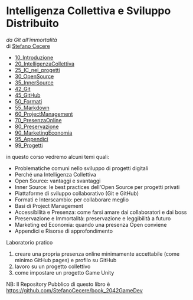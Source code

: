 # Intelligenza Collettiva e Sviluppo Distribuito
*da Git all'immortalità*  
di [Stefano Cecere](https://github.com/StefanoCecere)

- [10_Introduzione](10_Introduzione.md)
- [20_IntelligenzaCollettiva](20_IntelligenzaCollettiva.md)
- [25_IC_nei_progetti](25_IC_nei_progetti.md)
- [30_OpenSource](30_OpenSource.md)
- [35_InnerSource](35_InnerSource.md)
- [42_Git](42_Git.md)
- [45_GitHub](45_GitHub.md)
- [50_Formati](50_Formati.md)
- [55_Markdown](55_Markdown.md)
- [60_ProjectManagement](60_ProjectManagement.md)
- [70_PresenzaOnline](70_PresenzaOnline.md)
- [80_Preservazione](80_Preservazione.md)
- [90_MarketingEconomia](90_MarketingEconomia.md)
- [95_Appendici](95_Appendici.md)
- [99_Progetti](99_Progetti.md)

in questo corso vedremo alcuni temi quali:
- Problematiche comuni nello sviluppo di progetti digitali
- Perché una Intelligenza Collettiva
- Open Source: vantaggi e svantaggi
- Inner Source: le best practices dell'Open Source per progetti privati
- Piattaforme di sviluppo collaborativo (Git e GitHub)
- Formati e Interscambio: per collaborare meglio
- Basi di Project Management
- Accessibilità e Presenza: come farsi amare dai collaboratori e dai boss
- Preservazione e Immortalità: preservazione e leggibilità a futuro
- Marketing ed Economia: quando una presenza Open conviene
- Appendici e Risorse di approfondimento

Laboratorio pratico
1. creare una propria presenza online minimamente accettabile (come minimo GitHub pages) e profilo su GitHub
2. lavoro su un progetto collettivo
3. come impostare un progetto Game Unity

NB: Il Repository Pubblico di questo libro è
<https://github.com/StefanoCecere/book_2042GameDev>
